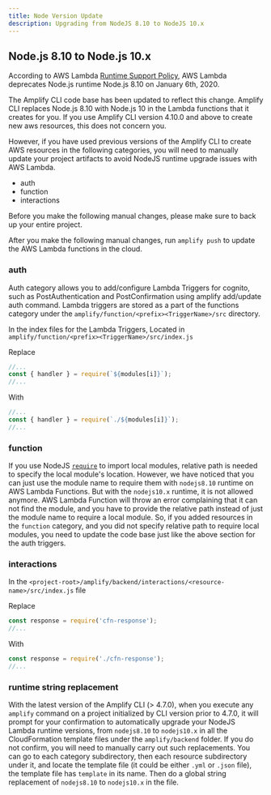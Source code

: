 ```yaml
---
title: Node Version Update
description: Upgrading from NodeJS 8.10 to NodeJS 10.x
---
```


## Node.js 8.10 to Node.js 10.x
According to AWS Lambda [Runtime Support Policy](https://docs.aws.amazon.com/lambda/latest/dg/runtime-support-policy.html), AWS Lambda deprecates Node.js runtime Node.js 8.10 on January 6th, 2020.

The Amplify CLI code base has been updated to reflect this change. Amplify CLI replaces Node.js 8.10 with Node.js 10 in the Lambda functions that it creates for you. If you use Amplify CLI version 4.10.0 and above to create new aws resources, this does not concern you.

However, if you have used previous versions of the Amplify CLI to create AWS resources in the following categories, you will need to manually update your project artifacts to avoid NodeJS runtime upgrade issues with AWS Lambda.
- auth
- function
- interactions

Before you make the following manual changes, please make sure to back up your entire project.

After you make the following manual changes, run `amplify push` to update the AWS Lambda functions in the cloud.

### auth
Auth category allows you to add/configure Lambda Triggers for cognito, such as PostAuthentication and PostConfirmation using amplify add/update auth command. Lambda triggers are stored as a part of the functions category under the `amplify/function/<prefix><TriggerName>/src` directory.

In the index files for the Lambda Triggers, Located in `amplify/function/<prefix><TriggerName>/src/index.js`

Replace
```js
//...
const { handler } = require(`${modules[i]}`);
//...
```
With
```js
//...
const { handler } = require(`./${modules[i]}`);
//...
```

### function
If you use NodeJS [`require`](https://nodejs.org/dist/latest-v12.x/docs/api/modules.html#modules_require_id) to import local modules, relative path is needed to specify the local module's location. However, we have noticed that you can just use the module name to require them with `nodejs8.10` runtime on AWS Lambda Functions. But with the `nodejs10.x` runtime, it is not allowed anymore. AWS Lambda Function will throw an error complaining that it can not find the module, and you have to provide the relative path instead of just the module name to require a local module. So, if you added resources in the `function` category, and you did not specify relative path to require local modules, you need to update the code base just like the above section for the auth triggers.

### interactions
In the `<project-root>/amplify/backend/interactions/<resource-name>/src/index.js` file

Replace
```js
const response = require('cfn-response');
//...
```
With
```js
const response = require('./cfn-response');
//...
```

### runtime string replacement
With the latest version of the Amplify CLI (> 4.7.0), when you execute any `amplify` command on a project initialized by CLI version prior to 4.7.0, it will prompt for your confirmation to automatically upgrade your NodeJS Lambda runtime versions, from `nodejs8.10` to `nodejs10.x` in all the CloudFormation template files under the `amplify/backend` folder. If you do not confirm, you will need to manually carry out such replacements. You can go to each category subdirectory, then each resource subdirectory under it, and locate the template file (it could be either `.yml` or `.json` file), the template file has `template` in its name. Then do a global string replacement of `nodejs8.10` to `nodejs10.x` in the file.
